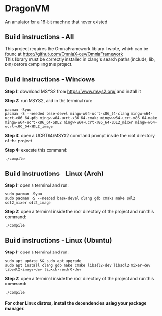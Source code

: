 # DragonVM

An amulator for a 16-bit machine that never existed

## Build instructions - All
This project requires the OmniaFramework library I wrote, which can be found at https://github.com/OmniaX-dev/OmniaFramework   
This library must be correctly installed in clang's search paths (include, lib, bin) before compiling this project.

## Build instructions - Windows
**Step 1:**
download MSYS2 from https://www.msys2.org/ and install it

**Step 2:**
run MSYS2, and in the terminal run:
```
pacman -Syuu
pacman -S --needed base-devel mingw-w64-ucrt-x86_64-clang mingw-w64-ucrt-x86_64-gdb mingw-w64-ucrt-x86_64-cmake mingw-w64-ucrt-x86_64-make mingw-w64-ucrt-x86_64-SDL2 mingw-w64-ucrt-x86_64-SDL2_mixer mingw-w64-ucrt-x86_64-SDL2_image
```

**Step 3:**
open a UCRT64/MSYS2 command prompt inside the root directory of the project

**Step 4:**
execute this command:
```
./compile
```
## Build instructions - Linux (Arch)
**Step 1:**
open a terminal and run:
```
sudo pacman -Syuu
sudo pacman -S --needed base-devel clang gdb cmake make sdl2 sdl2_mixer sdl2_image
```

**Step 2:**
open a terminal inside the root directory of the project and run this command:
```
./compile
```
## Build instructions - Linux (Ubuntu)
**Step 1:**
open a terminal and run:
```
sudo apt update && sudo apt upgrade
sudo apt install clang gdb make cmake libsdl2-dev libsdl2-mixer-dev libsdl2-image-dev libxcb-randr0-dev
```

**Step 2:**
open a terminal inside the root directory of the project and run this command:
```
./compile
```

#### For other Linux distros, install the dependencies using your package manager.